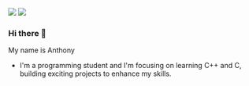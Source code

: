 ![](https://img.shields.io/badge/C-00599C?style=for-the-badge&logo=c&logoColor=white) ![](https://img.shields.io/badge/C%2B%2B-00599C?style=for-the-badge&logo=c%2B%2B&logoColor=white)
### Hi there 👋
My name is Anthony 

- I'm a programming student and I'm focusing on learning C++ and C, building exciting projects to enhance my skills.
